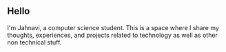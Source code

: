 ## Hello
I'm Jahnavi, a computer science student. This is a space where I share my thoughts, experiences, and projects related to technology as well as other non technical stuff.